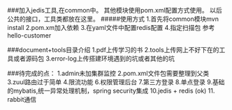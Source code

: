 ###加入jedis工具,在common中。
 其他模块使用pom.xml配置方式使用。
 以后公共的接口，工具类都放在这里。
 #####使用方式
 1.首先将common模块mvn install
 2.pom.xm加入依赖
3.在yaml文件中配置redis配置
4.指定扫描包
参考hello-customer


###document+tools目录介绍
1.pdf上传学习的书
2.tools上传网上不好下在的工具或者源码包
3.error-log上传搭建环境遇到的坑或者其他的坑


###待完成的点：
1.admin未加集群监控
2.pom.xml文件包需要整理到父类
3.zuul路由过于简单
4.限流功能
6.权限管理后台
7.第三方登录
8.单点登录
9.基础的mybatis,统一异常处理机制，spring security集成
10.jedis + redis (ok)
11. rabbit通信